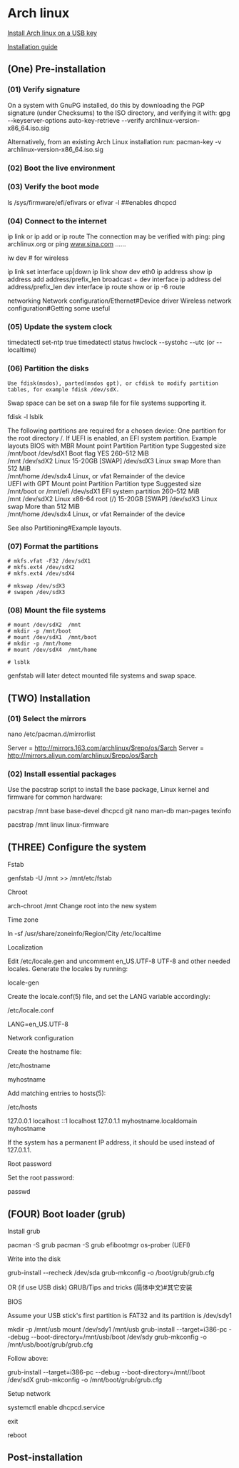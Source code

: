 # Arch linux

[Install Arch linux on a USB key](https://wiki.archlinux.org/index.php/Install_Arch_Linux_on_a_USB_key_(简体中文))

[Installation guide](https://wiki.archlinux.org/index.php/Installation_guide)


## (One) Pre-installation

### (01) Verify signature

On a system with GnuPG installed, do this by downloading the PGP signature (under Checksums) to the ISO directory, and verifying it with: 
gpg --keyserver-options auto-key-retrieve --verify archlinux-version-x86_64.iso.sig

Alternatively, from an existing Arch Linux installation run: 
pacman-key -v archlinux-version-x86_64.iso.sig

### (02) Boot the live environment

### (03) Verify the boot mode

 ls /sys/firmware/efi/efivars   or    efivar -l    ##enables dhcpcd

### (04) Connect to the internet

ip link   or   ip add    or   ip route
The connection may be verified with ping:
ping archlinux.org    or   ping www.sina.com  ......

iw dev # for wireless

ip link set interface up|down
ip link show dev eth0
ip address show
ip address add address/prefix_len broadcast + dev interface
ip address del address/prefix_len dev interface
ip route show     or   ip -6 route

networking
Network configuration/Ethernet#Device driver 
Wireless network configuration#Getting some useful


### (05) Update the system clock

timedatectl set-ntp true
timedatectl status
hwclock --systohc --utc (or --localtime) 


### (06) Partition the disks

    Use fdisk(msdos), parted(msdos gpt), or cfdisk to modify partition tables, for example fdisk /dev/sdX.
Swap space can be set on a swap file for file systems supporting it.

fdisk -l
lsblk

The following partitions are required for a chosen device:
    One partition for the root directory /.
If UEFI is enabled, an EFI system partition.
Example layouts
BIOS with MBR 
Mount point 	Partition 	Partition type 	Suggested size 	
/mnt/boot	/dev/sdX1 	Boot flag
YES	260–512 MiB 	
/mnt 	/dev/sdX2 	Linux 	15-20GB	
[SWAP] 	/dev/sdX3 	Linux swap 	More than 512 MiB 	
/mnt/home	/dev/sdx4	Linux, or vfat	Remainder of the device 	
UEFI with GPT 
Mount point 	Partition 	Partition type 	Suggested size 	
/mnt/boot or /mnt/efi 	/dev/sdX1 	EFI system partition 	260–512 MiB 	
/mnt 	/dev/sdX2 	Linux x86-64 root (/) 	15-20GB	
[SWAP] 	/dev/sdX3 	Linux swap 	More than 512 MiB 	
/mnt/home	/dev/sdx4	Linux, or vfat	Remainder of the device 	


See also Partitioning#Example layouts. 

### (07) Format the partitions

```shell
# mkfs.vfat -F32 /dev/sdX1
# mkfs.ext4 /dev/sdX2
# mkfs.ext4 /dev/sdX4

# mkswap /dev/sdX3
# swapon /dev/sdX3
```

### (08) Mount the file systems

```shell
# mount /dev/sdX2  /mnt
# mkdir -p /mnt/boot
# mount /dev/sdX1  /mnt/boot
# mkdir -p /mnt/home
# mount /dev/sdX4  /mnt/home

# lsblk
```

genfstab will later detect mounted file systems and swap space.

## (TWO) Installation

### (01) Select the mirrors

 nano   /etc/pacman.d/mirrorlist

Server = http://mirrors.163.com/archlinux/$repo/os/$arch
Server = http://mirrors.aliyun.com/archlinux/$repo/os/$arch

### (02) Install essential packages

Use the pacstrap script to install the base package, Linux kernel and firmware for common hardware: 

 pacstrap  /mnt  base  base-devel  dhcpcd  git  nano  man-db  man-pages  texinfo

 pacstrap  /mnt  linux  linux-firmware  


## (THREE) Configure the system

Fstab

 genfstab -U /mnt >> /mnt/etc/fstab

Chroot

 arch-chroot /mnt
Change root into the new system

Time zone

 ln -sf /usr/share/zoneinfo/Region/City /etc/localtime

Localization

Edit /etc/locale.gen and uncomment en_US.UTF-8 UTF-8 and other needed locales. Generate the locales by running:

 locale-gen

Create the locale.conf(5) file, and set the LANG variable accordingly:

/etc/locale.conf

LANG=en_US.UTF-8

Network configuration

Create the hostname file:

/etc/hostname

myhostname

Add matching entries to hosts(5):

/etc/hosts

127.0.0.1	localhost
::1		    localhost
127.0.1.1	myhostname.localdomain	myhostname

If the system has a permanent IP address, it should be used instead of 127.0.1.1. 

Root password

Set the root password:

 passwd

## (FOUR) Boot loader (grub)

Install grub

 pacman -S  grub
 pacman -S  grub  efibootmgr  os-prober (UEFI)

Write into the disk

 grub-install --recheck /dev/sda
 grub-mkconfig -o /boot/grub/grub.cfg

OR (if use USB disk) GRUB/Tips and tricks (简体中文)#其它安装

BIOS

Assume your USB stick's first partition is FAT32 and its partition is /dev/sdy1

 mkdir -p /mnt/usb
 mount /dev/sdy1 /mnt/usb
 grub-install --target=i386-pc --debug --boot-directory=/mnt/usb/boot /dev/sdy
 grub-mkconfig -o /mnt/usb/boot/grub/grub.cfg

Follow above:

 grub-install --target=i386-pc --debug --boot-directory=/mnt//boot /dev/sdX
 grub-mkconfig -o /mnt/boot/grub/grub.cfg

Setup network

 systemctl enable dhcpcd.service


 exit

 reboot


## Post-installation
